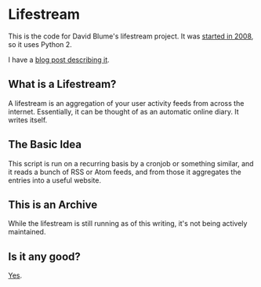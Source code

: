 # Lifestream

This is the code for David Blume's lifestream project. It was 
[started in 2008](https://www.plurk.com/p/2lrqa), so it uses Python 2.

I have a [blog post describing it](https://david.dlma.com/blog/my-lifestream).

## What is a Lifestream?

A lifestream is an aggregation of your user activity feeds from across the
internet. Essentially, it can be thought of as an automatic online diary.
It writes itself.

## The Basic Idea

This script is run on a recurring basis by a cronjob or something similar,
and it reads a bunch of RSS or Atom feeds, and from those it aggregates the
entries into a useful website.

## This is an Archive

While the lifestream is still running as of this writing, it's not being
actively maintained.

## Is it any good?

[Yes](https://news.ycombinator.com/item?id=3067434).

